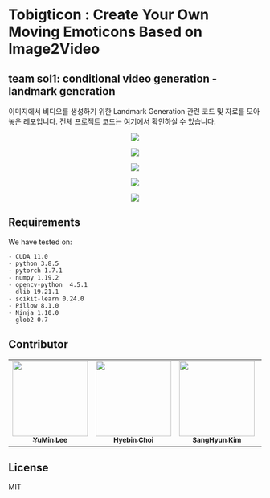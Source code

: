 # Tobigticon : Create Your Own Moving Emoticons Based on Image2Video
## team sol1: conditional video generation - landmark generation

이미지에서 비디오를 생성하기 위한 Landmark Generation 관련 코드 및 자료를 모아 놓은 레포입니다.
전체 프로젝트 코드는 [여기](https://github.com/Tobigs-team/Moving-Emoji-Generation)에서 확인하실 수 있습니다.

<p align="center"><img src="https://user-images.githubusercontent.com/55529646/105188157-f0d9b480-5b76-11eb-81a9-2a3f7f6f4660.jpg"></p>
<p align="center"><img src="https://user-images.githubusercontent.com/55529646/105188159-f1724b00-5b76-11eb-93a0-2947a18abd4c.jpg"></p>
<p align="center"><img src="https://user-images.githubusercontent.com/55529646/105188161-f20ae180-5b76-11eb-9391-efaacc4ab5b6.jpg"></p>
<p align="center"><img src="https://user-images.githubusercontent.com/55529646/105188166-f2a37800-5b76-11eb-95e2-45e132ee2f59.jpg"></p>
<p align="center"><img src="https://user-images.githubusercontent.com/55529646/105188167-f2a37800-5b76-11eb-829f-cb8e207c35e4.jpg"></p>

## Requirements
We have tested on:
``` 
- CUDA 11.0
- python 3.8.5
- pytorch 1.7.1
- numpy 1.19.2
- opencv-python  4.5.1
- dlib 19.21.1
- scikit-learn 0.24.0
- Pillow 8.1.0
- Ninja 1.10.0
- glob2 0.7
```

## Contributor
<!-- ALL-CONTRIBUTORS-LIST:START - Do not remove or modify this section -->
<!-- prettier-ignore-start -->
<!-- markdownlint-disable -->

<table>
  <tr>
    <td align="center"><a href="https://github.com/yourmean"><img src="https://user-images.githubusercontent.com/41895063/104711276-7cf96f80-5764-11eb-8473-99c5c0dc8a8a.png" width="150" height="150"><br /><sub><b>YuMin Lee</b></sub></td>
    <td align="center"><a href="https://github.com/lilly9117"><img src="https://user-images.githubusercontent.com/41895063/104711018-29872180-5764-11eb-9858-53c5f4cc26e4.png" width="150" height="150"><br /><sub><b>Hyebin Choi</b></sub></td>
    <td align="center"><a href="https://github.com/shkim960520"><img src="https://user-images.githubusercontent.com/55529646/104719176-6d335880-576f-11eb-849f-4d6756824d68.jpg" width="150" height="150"><br /><sub><b>SangHyun Kim</b></sub></td>
    <td align="center"><a href="https://github.com/Yu-Jin22"><img src="https://user-images.githubusercontent.com/41895063/104711416-afa36800-5764-11eb-85c1-1a9ad50033b7.png" width="150" height="150"><br /><sub><b>YuJin Han</b></sub></td>
  </tr>
</table>

## License
MIT
